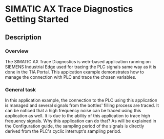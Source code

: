 # SIMATIC  AX Trace Diagnostics Getting Started

## Description

### Overview

The SIMATIC AX Trace Diagnostics is web-based application running on SIEMENS Industrial Edge used for tracing the PLC signals same way as it is done in the TIA Portal. This appication example demonstrates how to manage the connection with PLC and trace the chosen variables. 

### General task

In this application example, the connection to the PLC using this application is managed and several signals from the bottles' filling process are traced. It can be noticed that a high frequency noise can be traced using this application as well. It is due to the ability of this application to trace high frequency signals. Why this application can do that? As will be explained in the Configuration guide, the sampling period of the signals is directly derived from the PLC's cyclic interrupt's sampling period.
